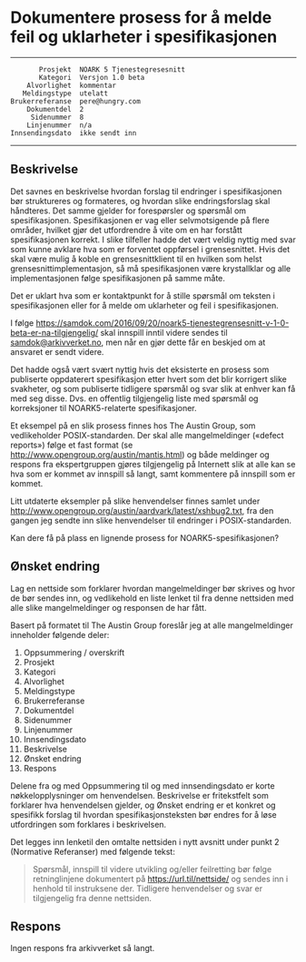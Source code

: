 Dokumentere prosess for å melde feil og uklarheter i spesifikasjonen
====================================================================

 ------------------  ---------------------------------
           Prosjekt  NOARK 5 Tjenestegresesnitt
           Kategori  Versjon 1.0 beta
        Alvorlighet  kommentar
       Meldingstype  utelatt
    Brukerreferanse  pere@hungry.com
        Dokumentdel  2
         Sidenummer  8
        Linjenummer  n/a
    Innsendingsdato  ikke sendt inn
 ------------------  ---------------------------------

Beskrivelse
-----------

Det savnes en beskrivelse hvordan forslag til endringer i
spesifikasjonen bør struktureres og formateres, og hvordan slike
endringsforslag skal håndteres.  Det samme gjelder for forespørsler og
spørsmål om spesifikasjonen.  Spesifikasjonen er vag eller
selvmotsigende på flere områder, hvilket gjør det utfordrendre å vite
om en har forstått spesifikasjonen korrekt.  I slike tilfeller hadde
det vært veldig nyttig med svar som kunne avklare hva som er forventet
oppførsel i grensesnittet.  Hvis det skal være mulig å koble en
grensesnittklient til en hvilken som helst grensesnittimplementasjon,
så må spesifikasjonen være krystallklar og alle implementasjonen følge
spesifikasjonen på samme måte.

Det er uklart hva som er kontaktpunkt for å stille spørsmål om teksten
i spesifikasjonen eller for å melde om uklarheter og feil i
spesifikasjonen.

I følge
https://samdok.com/2016/09/20/noark5-tjenestegrensesnitt-v-1-0-beta-er-na-tilgjengelig/
skal innspill inntil videre sendes til samdok@arkivverket.no, men når
en gjør dette får en beskjed om at ansvaret er sendt videre.

Det hadde også vært svært nyttig hvis det eksisterte en prosess som
publiserte oppdaterert spesifikasjon etter hvert som det blir
korrigert slike svakheter, og som publiserte tidligere spørsmål og
svar slik at enhver kan få med seg disse.  Dvs. en offentlig
tilgjengelig liste med spørsmål og korreksjoner til NOARK5-relaterte
spesifikasjoner.

Et eksempel på en slik prosess finnes hos The Austin Group, som
vedlikeholder POSIX-standarden.  Der skal alle mangelmeldinger
(«defect reports») følge et fast format (se
http://www.opengroup.org/austin/mantis.html) og både meldinger og
respons fra ekspertgruppen gjøres tilgjengelig på Internett slik at
alle kan se hva som er kommet av innspill så langt, samt kommentere på
innspill som er kommet.

Litt utdaterte eksempler på slike henvendelser finnes samlet under
http://www.opengroup.org/austin/aardvark/latest/xshbug2.txt, fra den
gangen jeg sendte inn slike henvendelser til endringer i
POSIX-standarden.

Kan dere få på plass en lignende prosess for NOARK5-spesifikasjonen?

Ønsket endring
--------------

Lag en nettside som forklarer hvordan mangelmeldinger bør skrives og
hvor de bør sendes inn, og vedlikehold en liste lenket til fra denne
nettsiden med alle slike mangelmeldinger og responsen de har fått.

Basert på formatet til The Austin Group foreslår jeg at alle
mangelmeldinger inneholder følgende deler:

 1. Oppsummering / overskrift
 1. Prosjekt
 1. Kategori
 1. Alvorlighet
 1. Meldingstype
 1. Brukerreferanse
 1. Dokumentdel
 1. Sidenummer
 1. Linjenummer
 1. Innsendingsdato
 1. Beskrivelse
 1. Ønsket endring
 1. Respons

Delene fra og med Oppsummering til og med innsendingsdato er korte
nøkkelopplysninger om henvendelsen.  Beskrivelse er fritekstfelt som
forklarer hva henvendelsen gjelder, og Ønsket endring er et konkret og
spesifikk forslag til hvordan spesifikasjonsteksten bør endres for å
løse utfordringen som forklares i beskrivelsen.

Det legges inn lenketil den omtalte nettsiden i nytt avsnitt under
punkt 2 (Normative Referanser) med følgende tekst:

> Spørsmål, innspill til videre utvikling og/eller feilretting bør
> følge retninglinjene dokumentert på https://url.til/nettside/ og
> sendes inn i henhold til instruksene der.  Tidligere henvendelser og
> svar er tilgjengelig fra denne nettsiden.

Respons
-------

Ingen respons fra arkivverket så langt.
